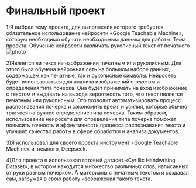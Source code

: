 # Финальный проект

1)Я выбрал тему проекта, для выполнения которого требуется обязательное использование нейросети «Google Teachable Machine», которую необходимо обучить необходимым данным для работы.
Тема проекта: 
Обучение нейросети различать рукописный текст от печатного
![photo](https://i.pinimg.com/originals/73/1d/c9/731dc960bc3b3143d773b7a92927d159.png) 

2)Является ли текст на изображении печатным или рукописным. Для этого была обучена нейронная сеть на большом наборе данных, содержащем как печатные, так и рукописные символы.
Нейросеть будет использоваться для анализа изображений с текстом и определения типа почерка. Она будет принимать на вход изображение с текстом и выдавать на выходе вероятность того,
что текст является печатным или рукописным. Это позволит автоматизировать процесс распознавания почерка и сэкономить время и усилия, которые обычно тратятся на ручное определение типа почерка.
Таким образом, использование нейросети для определения типа почерка поможет повысить точность и эффективность процесса распознавания текста и улучшит качество работы в сфере обработки и анализа документов.

3)Я использовал для своего проекта инструмент «Google Teachable Machine» и, немного, Deepseek.

4)Для проекта я использовал готовый датасет «Cyrillic Handwriting Dataset», в котором находится множество различных слов, написанных от руки разным почерком.
А материалы с печатным текстом я создавал сам, загружая в свою работу изображения такого текста.


